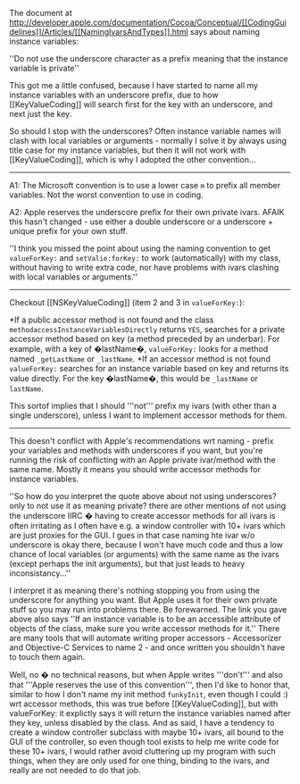 The document at http://developer.apple.com/documentation/Cocoa/Conceptual/[[CodingGuidelines]]/Articles/[[NamingIvarsAndTypes]].html says about naming instance variables:

''Do not use the underscore character as a prefix meaning that the instance variable is private''

This got me a little confused, because I have started to name all my instance variables with an underscore prefix, due to how [[KeyValueCoding]] will search first for the key with an underscore, and next just the key.

So should I stop with the underscores? Often instance variable names will clash with local variables or arguments - normally I solve it by always using title case for my instance variables, but then it will not work with [[KeyValueCoding]], which is why I adopted the other convention...

----

A1: The Microsoft convention is to use a lower case <code>m</code> to prefix all member variables.  Not the worst convention to use in coding.

A2: Apple reserves the underscore prefix for their own private ivars. AFAIK this hasn't changed - use either a double underscore or a underscore + unique prefix for your own stuff.

''I think you missed the point about using the naming convention to get <code>valueForKey:</code> and <code>setValie:forKey:</code> to work (automatically) with my class, without having to write extra code, nor have problems with ivars clashing with local variables or arguments.''

----

Checkout [[NSKeyValueCoding]] (item 2 and 3 in <code>valueForKey:</code>):


*If a public accessor method is not found and the class <code>methodaccessInstanceVariablesDirectly</code> returns <code>YES</code>, searches for a private accessor method based on key (a method preceded by an underbar). For example, with a key of �lastName�, <code>valueForKey:</code> looks for a method named <code>_getLastName</code> or <code>_lastName</code>.
*If an accessor method is not found <code>valueForKey:</code> searches for an instance variable based on key and returns its value directly. For the key �lastName�, this would be <code>_lastName</code> or <code>lastName</code>.


This sortof implies that I should '''not''' prefix my ivars (with other than a single underscore), unless I want to implement accessor methods for them.

----

This doesn't conflict with Apple's recommendations wrt naming - prefix your variables and methods with underscores if you want, but you're running the risk of conflicting with an Apple private ivar/method with the same name. Mostly it means you should write accessor methods for instance variables.

''So how do you interpret the quote above about not using underscores? only to not use it as meaning private? there are other mentions of not using the underscore IIRC � having to create accessor methods for all ivars is often irritating as I often have e.g. a window controller with 10+ ivars which are just proxies for the GUI. I gues in that case naming hte ivar w/o underscore is okay there, because I won't have much code and thus a low chance of local variables (or arguments) with the same name as the ivars (except perhaps the init arguments), but that just leads to heavy inconsistancy...''

I interpret it as meaning there's nothing stopping you from using the underscore for anything you want. But Apple uses it for their own private stuff so you may run into problems there. Be forewarned. The link you gave above also says ''If an instance variable is to be an accessible attribute of objects of the class, make sure you write accessor methods for it.'' There are many tools that will automate writing proper accessors - Accessorizer and Objective-C Services to name 2 - and once written you shouldn't have to touch them again.

Well, no � no technical reasons, but when Apple writes '''don't''' and also that '''Apple reserves the use of this convention''', then I'd like to honor that, similar to how I don't name my init method <code>funkyInit</code>, even though I could :) wrt accessor methods, this was true before [[KeyValueCoding]], but with valueForKey: it explictly says it will return the instance variables named after they key, unless disabled by the class. And as said, I have a tendency to create a window controller subclass with maybe 10+ ivars, all bound to the GUI of the controller, so even though tool exists to help me write code for these 10+ ivars, I would rather avoid cluttering up my program with such things, when they are only used for one thing, binding to the ivars, and really are not needed to do that job.